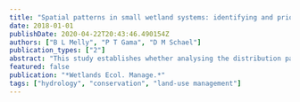 ```yaml
---
title: "Spatial patterns in small wetland systems: identifying and prioritising wetlands most at risk from environmental and anthropogenic impacts"
date: 2018-01-01
publishDate: 2020-04-22T20:43:46.490154Z
authors: ["B L Melly", "P T Gama", "D M Schael"]
publication_types: ["2"]
abstract: "This study establishes whether analysing the distribution patterns of wetlands could identify key systems that would focus conservation and management decisions, without site-specific data which requires significant logistical and financial resources. In the proposed approach …"
featured: false
publication: "*Wetlands Ecol. Manage.*"
tags: ["hydrology", "conservation", "land-use management"]
---
```


